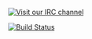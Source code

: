 [![Visit our IRC
channel](https://kiwiirc.com/buttons/irc.esper.net/datafruits.png)](https://kiwiirc.com/client/irc.esper.net/?nick=pineapple|?#datafruits)

[![Build Status](https://travis-ci.org/datafruits/datafruits.png)](https://travis-ci.org/datafruits/datafruits)
